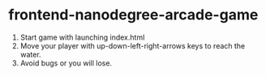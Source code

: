 frontend-nanodegree-arcade-game
===============================

1. Start game with launching index.html
2. Move your player with up-down-left-right-arrows keys to reach the water.
3. Avoid bugs or you will lose.
